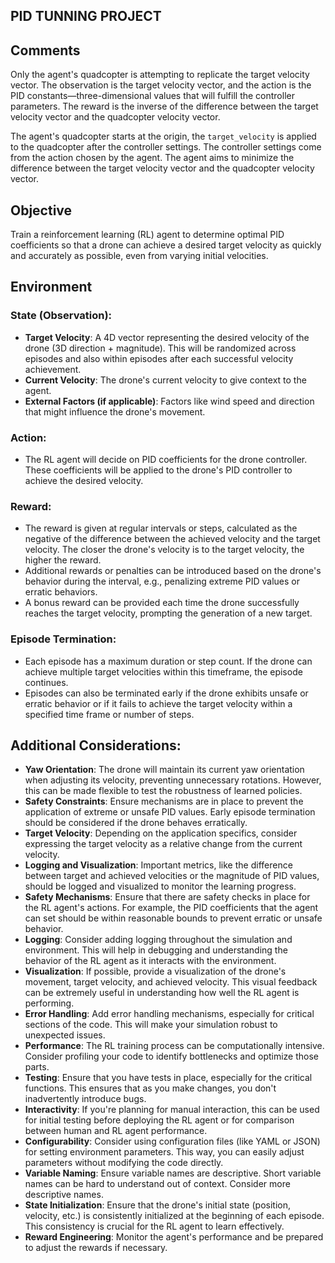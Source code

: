 ## PID TUNNING PROJECT

## Comments

Only the agent's quadcopter is attempting to replicate the target velocity vector. The observation is the target velocity vector, and the action is the PID constants—three-dimensional values that will fulfill the controller parameters. The reward is the inverse of the difference between the target velocity vector and the quadcopter velocity vector.

The agent's quadcopter starts at the origin, the `target_velocity` is applied to the quadcopter after the controller settings. The controller settings come from the action chosen by the agent. The agent aims to minimize the difference between the target velocity vector and the quadcopter velocity vector.

## Objective

Train a reinforcement learning (RL) agent to determine optimal PID coefficients so that a drone can achieve a desired target velocity as quickly and accurately as possible, even from varying initial velocities.

## Environment

### State (Observation):

- **Target Velocity**: A 4D vector representing the desired velocity of the drone (3D direction + magnitude). This will be randomized across episodes and also within episodes after each successful velocity achievement.
- **Current Velocity**: The drone's current velocity to give context to the agent.
- **External Factors (if applicable)**: Factors like wind speed and direction that might influence the drone's movement.

### Action:

- The RL agent will decide on PID coefficients for the drone controller. These coefficients will be applied to the drone's PID controller to achieve the desired velocity.

### Reward:

- The reward is given at regular intervals or steps, calculated as the negative of the difference between the achieved velocity and the target velocity. The closer the drone's velocity is to the target velocity, the higher the reward.
- Additional rewards or penalties can be introduced based on the drone's behavior during the interval, e.g., penalizing extreme PID values or erratic behaviors.
- A bonus reward can be provided each time the drone successfully reaches the target velocity, prompting the generation of a new target.

### Episode Termination:

- Each episode has a maximum duration or step count. If the drone can achieve multiple target velocities within this timeframe, the episode continues.
- Episodes can also be terminated early if the drone exhibits unsafe or erratic behavior or if it fails to achieve the target velocity within a specified time frame or number of steps.

## Additional Considerations:

- **Yaw Orientation**: The drone will maintain its current yaw orientation when adjusting its velocity, preventing unnecessary rotations. However, this can be made flexible to test the robustness of learned policies.
- **Safety Constraints**: Ensure mechanisms are in place to prevent the application of extreme or unsafe PID values. Early episode termination should be considered if the drone behaves erratically.
- **Target Velocity**: Depending on the application specifics, consider expressing the target velocity as a relative change from the current velocity.
- **Logging and Visualization**: Important metrics, like the difference between target and achieved velocities or the magnitude of PID values, should be logged and visualized to monitor the learning progress.
- **Safety Mechanisms**: Ensure that there are safety checks in place for the RL agent's actions. For example, the PID coefficients that the agent can set should be within reasonable bounds to prevent erratic or unsafe behavior.
- **Logging**: Consider adding logging throughout the simulation and environment. This will help in debugging and understanding the behavior of the RL agent as it interacts with the environment.
- **Visualization**: If possible, provide a visualization of the drone's movement, target velocity, and achieved velocity. This visual feedback can be extremely useful in understanding how well the RL agent is performing.
- **Error Handling**: Add error handling mechanisms, especially for critical sections of the code. This will make your simulation robust to unexpected issues.
- **Performance**: The RL training process can be computationally intensive. Consider profiling your code to identify bottlenecks and optimize those parts.
- **Testing**: Ensure that you have tests in place, especially for the critical functions. This ensures that as you make changes, you don't inadvertently introduce bugs.
- **Interactivity**: If you're planning for manual interaction, this can be used for initial testing before deploying the RL agent or for comparison between human and RL agent performance.
- **Configurability**: Consider using configuration files (like YAML or JSON) for setting environment parameters. This way, you can easily adjust parameters without modifying the code directly.
- **Variable Naming**: Ensure variable names are descriptive. Short variable names can be hard to understand out of context. Consider more descriptive names.
- **State Initialization**: Ensure that the drone's initial state (position, velocity, etc.) is consistently initialized at the beginning of each episode. This consistency is crucial for the RL agent to learn effectively.
- **Reward Engineering**: Monitor the agent's performance and be prepared to adjust the rewards if necessary.
